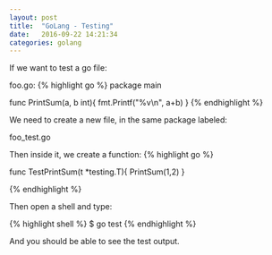 ```yaml
---
layout: post
title:  "GoLang - Testing"
date:   2016-09-22 14:21:34
categories: golang
---
```


If we want to test a go file:

foo.go:
{% highlight go %}
package main

func PrintSum(a, b int){
  fmt.Printf("%v\n", a+b)
}
{% endhighlight %}

We need to create a new file, in the same package labeled:

foo_test.go

Then inside it, we create a function:
{% highlight go %}

func TestPrintSum(t *testing.T){
  PrintSum(1,2)
}

{% endhighlight %}

Then open a shell and type:

{% highlight shell %}
$ go test
{% endhighlight %}

And you should be able to see the test output.
